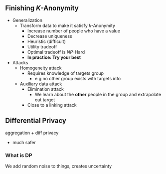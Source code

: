 ## Finishing $K$-Anonymity
- Generalization
	- Transform data to make it satisfy $k$-Anonymity
		- Increase number of people who have a value
		- Decrease uniqueness
		- Heuristic (difficult)
		- Utility tradeoff
		- Optimal tradeoff is $NP$-Hard 
		- **In practice: Try your best**
- Attacks
	- Homogeneity attack
		- Requires knowledge of targets group
			- e.g no other group exists with targets info
	- Auxiliary data attack
		- Elimination attack
			- We learn about the **other** people in the group and extrapolate out target
		- Close to a linking attack

## Differential Privacy
aggregation + diff privacy 
- much safer
### What is DP
We add random noise to things, creates uncertainty